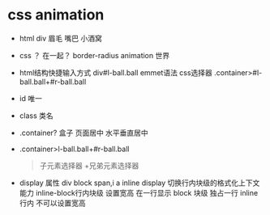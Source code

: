 # css animation

- html
  div
  眉毛
  嘴巴
  小酒窝

- css
  ？ 在一起？
  border-radius
  animation 世界

- html结构快捷输入方式 
  div#l-ball.ball   emmet语法 css选择器
  .container>#l-ball.ball+#r-ball.ball

- id 唯一
- class 类名
- .container?
  盒子  页面居中
  水平垂直居中
- .container>l-ball.ball+#r-ball.ball
  >子元素选择器
  +兄弟元素选择器

- display  属性
  div  block
  span,i a inline
  display 切换行内块级的格式化上下文能力
  inline-block行内块级  设置宽高 在一行显示
  block 块级  独占一行
  inline 行内 不可以设置宽高

